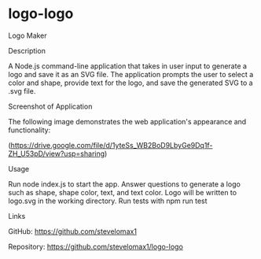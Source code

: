# logo-logo
Logo Maker

Description

A Node.js command-line application that takes in user input to generate a logo and save it as an SVG file. The application prompts the user to select a color and shape, provide text for the logo, and save the generated SVG to a .svg file.

Screenshot of Application

The following image demonstrates the web application's appearance and functionality:

(https://drive.google.com/file/d/1yteSs_WB2BoD9LbyGe9Dq1f-ZH_U53pD/view?usp=sharing)

Usage

Run node index.js to start the app.
Answer questions to generate a logo such as shape, shape color, text, and text color.
Logo will be written to logo.svg in the working directory.
Run tests with npm run test

Links

GitHub: https://github.com/stevelomax1

Repository: https://github.com/stevelomax1/logo-logo 
